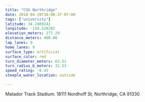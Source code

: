 ```yaml
---
title: "CSU Northridge"
date: 2018-04-28T16:00:37-07:00
tags: ["university"]
latitude: 34.2469241
longitude: -118.526282
elevation_meters: 277.29
distance_meters: 400.00
lap_lanes: 9
home_lanes: 9
surface_type: artificial
surface_color: red
turn_diameter_meters: 63.52
turn_radius_b_meters: 31.53
speed_rating: -0.45
steeple_water_location: outside

---
```

Matador Track Stadium. 18111 Nordhoff St, Northridge, CA 91330
<!--more-->
